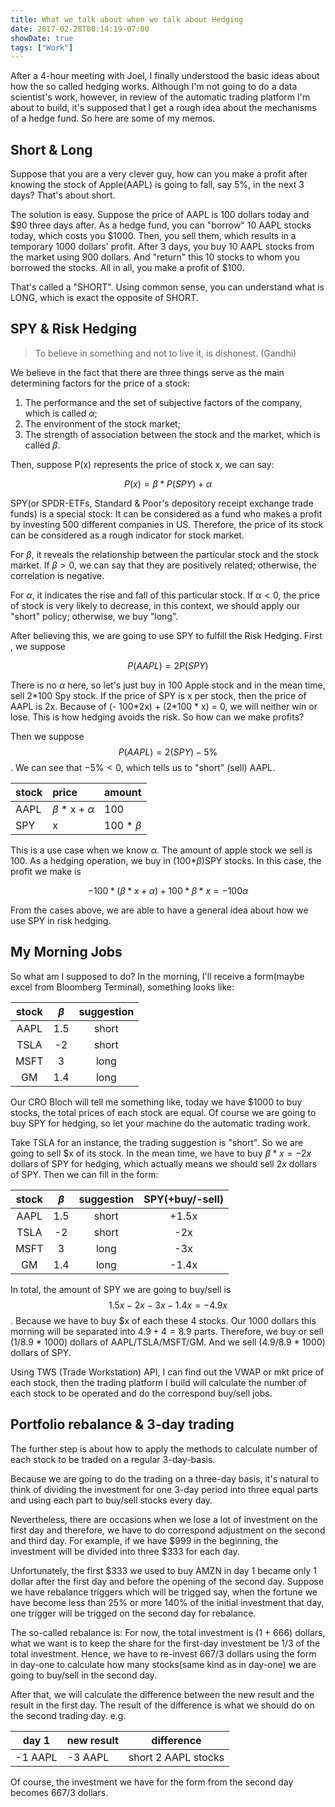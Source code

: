 ```yaml
---
title: What we talk about when we talk about Hedging
date: 2017-02-28T00:14:19-07:00
showDate: true
tags: ["Work"]
---
```


After a 4-hour meeting with Joel, I finally understood the basic ideas about how the so called hedging works. Although I'm not going to do a data scientist's work, however, in review of the automatic trading platform I'm about to build, it's supposed that I get a rough idea about the mechanisms of a hedge fund. So here are some of my memos. 

<!--more-->

## Short & Long

Suppose that you are a very clever guy, how can you make a profit after knowing the stock of Apple(AAPL) is going to fall, say 5%, in the next 3 days? That's about short.

The solution is easy. Suppose the price of AAPL is 100 dollars today and \$90 three days after. As a hedge fund, you can "borrow" 10 AAPL stocks today, which costs you \$1000. Then, you sell them, which results in a temporary 1000 dollars' profit. After 3 days, you buy 10 AAPL stocks from the market using 900 dollars. And "return" this 10 stocks to whom you borrowed the stocks. All in all, you make a profit of \$100. 

That's called a "SHORT". Using common sense, you can understand what is LONG, which is exact the opposite of SHORT.

## SPY & Risk Hedging

> To believe in something and not to live it, is dishonest. (Gandhi)

We believe in the fact that there are three things serve as the main determining factors for the price of a stock:

1. The performance and the set of subjective factors of the company, which is called $\alpha$;
2. The environment of the stock market;
3. The strength of association between the stock and the market, which is called $\beta$.

Then, suppose P(x) represents the price of stock x, we can say:

$$P(x) = \beta*P(SPY) + \alpha$$

SPY(or SPDR-ETFs, Standard & Poor's depository receipt exchange trade funds) is a special stock: It can be considered as a fund who makes a profit by investing 500 different companies in US. Therefore, the price of its stock can be considered as a rough indicator for stock market.

For $\beta$, it reveals the relationship between the particular stock and the stock market. If $\beta > 0$, we can say that they are positively related; otherwise, the correlation is negative. 

For $\alpha$, it indicates the rise and fall of this particular stock. If $\alpha < 0$, the price of stock is very likely to decrease, in this context, we should apply our "short" policy; otherwise, we buy "long".

After believing this, we are going to use SPY to fulfill the Risk Hedging. First , we suppose

$$P(AAPL) = 2P(SPY)$$

​There is no $\alpha$ here, so let's just buy in 100 Apple stock and in the mean time, sell 2*100 Spy stock. If the price of SPY is x per stock, then the price of AAPL is 2x. Because of (- 100\*2x) + (2\*100 \* x) = 0, we will neither win or lose. This is how hedging avoids the risk. So how can we make profits?

Then we suppose $$P(AAPL) = 2(SPY) - 5\%$$. We can see that $-5\% < 0$, which tells us to "short" (sell) AAPL.  

| stock | price                  | amount        |
| :---- | :--------------------- | :------------ |
| AAPL  | $\beta$ * x + $\alpha$ | 100           |
| SPY   | x                      | 100 * $\beta$ |

This is a use case when we know $\alpha$. The amount of apple stock we sell is 100. As a hedging operation, we buy in (100\*$\beta$)SPY stocks. In this case, the profit we make is 

$$-100*(\beta * x + \alpha) + 100 * \beta * x = -100 \alpha$$

From the cases above, we are able to have a general idea about how we use SPY in risk hedging.

## My Morning Jobs

So what am I supposed to do? In the morning, I'll receive a form(maybe excel from Bloomberg Terminal), something looks like:

| stock | $\beta$ | suggestion |
| :---: | :-----: | :--------: |
| AAPL  |   1.5   |   short    |
| TSLA  |   -2    |   short    |
| MSFT  |    3    |    long    |
|  GM   |   1.4   |    long    |

Our CRO Bloch will tell me something like, today we have \$1000 to buy stocks, the total prices of each stock are equal. Of course we are going to buy SPY for hedging, so let your machine do the automatic trading work. 

Take TSLA for an instance, the trading suggestion is "short". So we are going to sell \$x of its stock. In the mean time, we have to buy $\beta*x = -2x$ dollars of SPY for hedging, which actually means we should sell $2x$ dollars of SPY. Then we can fill in the form:

| stock | $\beta$ | suggestion | SPY(+buy/-sell) |
| :---: | :-----: | :--------: | :-------------: |
| AAPL  |   1.5   |   short    |      +1.5x      |
| TSLA  |   -2    |   short    |       -2x       |
| MSFT  |    3    |    long    |       -3x       |
|  GM   |   1.4   |    long    |      -1.4x      |

​In total, the amount of SPY we are going to buy/sell is $$1.5x - 2x - 3x - 1.4x = -4.9x$$. Because we have to buy \$x of each these 4 stocks. Our 1000 dollars this morning will be separated into $4.9 + 4 = 8.9$ parts. Therefore, we buy or sell (1/8.9 \* 1000) dollars of AAPL/TSLA/MSFT/GM. And we sell (4.9/8.9 \* 1000) dollars of SPY. 

Using TWS (Trade Workstation) API, I can find out the VWAP or mkt price of each stock, then the trading platform I build will calculate the number of each stock to be operated and do the correspond buy/sell jobs. 

## Portfolio  rebalance & 3-day  trading

The further step is about how to apply the methods to calculate number of each stock to be traded on a regular 3-day-basis.

Because we are going to do the trading on a three-day basis, it's natural to think of dividing the investment for one 3-day period into three equal parts and using each part to buy/sell stocks every day.

Nevertheless, there are occasions when we lose a lot of investment on the first day and therefore, we have to do correspond adjustment on the second and third day. For example, if we have \$999 in the beginning, the investment will be divided into three \$333 for each day. 

Unfortunately, the first \$333 we used to buy AMZN in day 1 became only 1 dollar after the first day and before the opening of the second day. Suppose we have rebalance triggers which will be trigged say, when the fortune we have become less than 25% or more 140% of the initial investment that day, one trigger will be trigged on the second day for rebalance. 

The so-called rebalance is: For now, the total investment is (1 + 666) dollars, what we want is to keep the share for the first-day investment be 1/3 of the total investment. Hence, we have to re-invest 667/3 dollars using the form in day-one to calculate how many stocks(same kind as in day-one) we are going to buy/sell in the second day. 

After that, we will calculate the difference between the new result and the result in the first day. The result of the difference is what we should do on the second trading day. e.g.

| day 1   | new result | difference          |
| ------- | ---------- | ------------------- |
| -1 AAPL | -3 AAPL    | short 2 AAPL stocks |

Of course, the investment we have for the form from the second day becomes 667/3 dollars.



